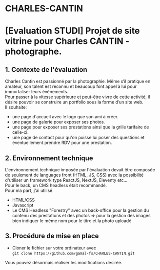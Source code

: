 # CHARLES-CANTIN

# [Evaluation STUDI] Projet de site vitrine pour Charles CANTIN - photographe.

## 1. Contexte de l'évaluation
Charles Cantin est passionné par la photographie.
Même s’il pratique en amateur, son talent est reconnu et beaucoup font appel à lui pour immortaliser
leurs événements.  
Pour passer à la vitesse supérieure et peut-être vivre de cette activité, il désire pouvoir se construire un
portfolio sous la forme d’un site web.  
Il souhaite:
- une page d'accueil avec le logo que son ami à créer.
- une page de galerie pour exposer ses photos.
- une page pour exposer ses prestations ainsi que la grille tarifaire de celle-ci.
- une page de contact pour qu'on puisse lui poser des questions et éventuellement prendre RDV pour une prestation.


## 2. Environnement technique
L'environnement technique imposée par l'évaluation devait être composée de seulement de languages front (HTML, JS, CSS) avec la possibilité d'utiliser
un framework type ReactJS, NextJS, Eleventy etc...  
Pour le back, un CMS headless était recommandé.  
Pour ma part, j'ai utilisé:  
- HTML/CSS
- Javascript 
- Le CMS Headless "Forestry" avec un back-office pour la gestion du contenu des prestations et des photos
=> pour la gestion des images bien indiquer le même nom pour le titre et la photo uploadé

## 3. Procédure de mise en place
- Cloner le fichier sur votre ordinateur avec  
`git clone https://github.com/gamal-fs/CHARLES-CANTIN.git`

Vous pouvez désormais réaliser les modifications désirée.
